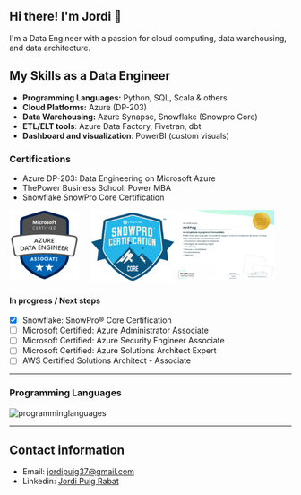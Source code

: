 ## Hi there! I'm Jordi 👋

I'm a Data Engineer with a passion for cloud computing, data warehousing, and data architecture.

## My Skills as a Data Engineer

* __Programming Languages:__ Python, SQL, Scala & others
* __Cloud Platforms:__ Azure (DP-203)
* __Data Warehousing:__ Azure Synapse, Snowflake (Snowpro Core)
* __ETL/ELT tools__: Azure Data Factory, Fivetran, dbt
* __Dashboard and visualization__: PowerBI (custom visuals)

### Certifications

* Azure DP-203: Data Engineering on Microsoft Azure
* ThePower Business School: Power MBA
* Snowflake SnowPro Core Certification

<div style="display: flex; align-items: flex-start;">
    <a target="_blank" href = "https://www.credly.com/badges/35e7e7d1-7e96-4d48-964d-99267b758f07/public_url">
        <img src="microsoft-certified-azure-data-engineer-associate.png"
            alt="Microsoft Certified Azure Data Engineer Associate"
            height="125"
            style="margin-right: 20px;">
    </a>
    <a target="_blank" href="https://achieve.snowflake.com/7a2bcb51-7023-4c96-ae18-1dcdabc23888#gs.1o929v">
        <img src="snowflake-snowpro-core.png"
             alt="Hands-On Essentials: Data Engineering Workshop"
             height="130">
    </a>
    <a target="_blank" href="https://verified.sertifier.com/es/verify/99021844314073/?ref=email">
        <img src="the-power-mba-certificate.png"
             alt="The Power MBA Certificate"
             height="125">
    </a>
</div>


#### In progress / Next steps

* [x] Snowflake: SnowPro® Core Certification
* [ ] Microsoft Certified: Azure Administrator Associate
* [ ] Microsoft Certified: Azure Security Engineer Associate
* [ ] Microsoft Certified: Azure Solutions Architect Expert
* [ ] AWS Certified Solutions Architect - Associate

---
### Programming Languages

<img align="center" src="https://github-readme-stats.vercel.app/api/top-langs?username=jordipuig37&show_icons=true&locale=en&layout=compact" alt="programminglanguages" />

---

## Contact information

* Email: jordipuig37@gmail.com
* Linkedin: [Jordi Puig Rabat][linkedin]

[linkedin]: https://www.linkedin.com/in/jordi-puig-rabat/
